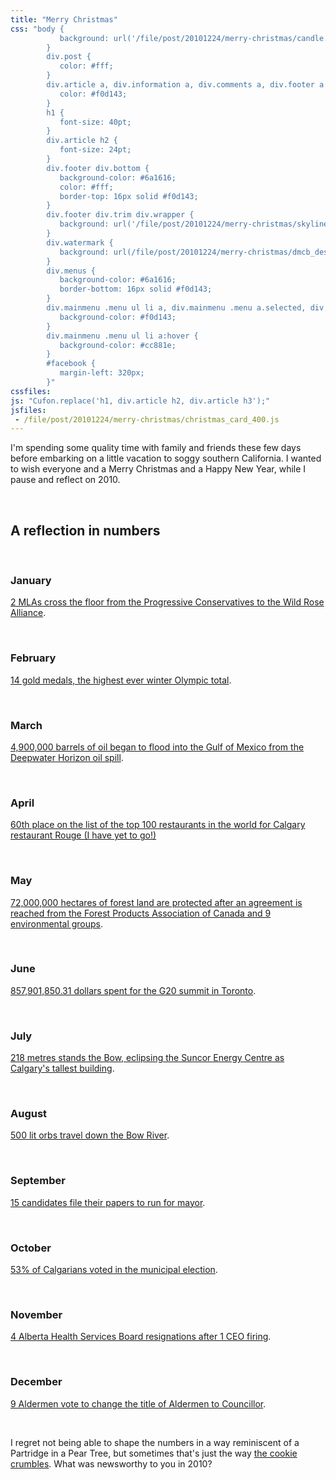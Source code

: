 ```yaml
---
title: "Merry Christmas"
css: "body {
           background: url('/file/post/20101224/merry-christmas/candle.jpg') no-repeat 50% 48px #000;
        }
        div.post {
           color: #fff;
        }
        div.article a, div.information a, div.comments a, div.footer a {
           color: #f0d143;
        }
        h1 {
           font-size: 40pt;
        }
        div.article h2 {
           font-size: 24pt;
        }
        div.footer div.bottom {
           background-color: #6a1616;
           color: #fff;
           border-top: 16px solid #f0d143;
        }
        div.footer div.trim div.wrapper {
           background: url('/file/post/20101224/merry-christmas/skyline.png') no-repeat center bottom;
        }
        div.watermark {
           background: url(/file/post/20101224/merry-christmas/dmcb_design_f0d143.png);
        }
        div.menus {
           background-color: #6a1616;
           border-bottom: 16px solid #f0d143;
        }
        div.mainmenu .menu ul li a, div.mainmenu .menu a.selected, div.mainmenu .menu a:hover, div.mainmenu .menu li:hover>a, div.mainmenu .menu li li {
           background-color: #f0d143;
        }
        div.mainmenu .menu ul li a:hover {
           background-color: #cc881e;
        }
        #facebook {
           margin-left: 320px;
        }"
cssfiles:
js: "Cufon.replace('h1, div.article h2, div.article h3');"
jsfiles:
 - /file/post/20101224/merry-christmas/christmas_card_400.js
---
```

<p>I'm spending some quality time with family and friends these few days before embarking on a little vacation to soggy southern California. I wanted to wish everyone and a Merry Christmas and a Happy New Year, while I pause and reflect on 2010.</p>
<p>&nbsp;</p>
<div class="three triple rightedge">
<h2>A reflection in numbers</h2>
<p>&nbsp;</p>
<h3>January</h3>
<p><a href="http://edmonton.ctv.ca/servlet/an/local/CTVNews/20100104/edm_wildrose_100104/20100105/?hub=EdmontonHome">2 MLAs cross the floor from the Progressive Conservatives to the Wild Rose Alliance</a>.</p>
<p>&nbsp;</p>
<h3>February</h3>
<p><a href="http://en.wikipedia.org/wiki/2010_Winter_Olympics_medal_table">14 gold medals, the highest ever winter Olympic total</a>.</p>
<p>&nbsp;</p>
<h3>March</h3>
<p><a href="http://en.wikipedia.org/wiki/Deepwater_Horizon_spill">4,900,000 barrels of oil began to flood into the Gulf of Mexico from the Deepwater Horizon oil spill</a>.</p>
<p>&nbsp;</p>
<h3>April</h3>
<p><a href="http://www.cbc.ca/canada/calgary/story/2010/04/26/calgary-rouge-restaurant-world-best-langdon.html">60th place on the list of the top 100 restaurants in the world for Calgary restaurant Rouge (I have yet to go!)</a></p>
<p>&nbsp;</p>
<h3>May</h3>
<p><a href="http://www.financialpost.com/todays-paper/story.html?id=3042452">72,000,000 hectares of forest land are protected after an agreement is reached from the Forest Products Association of Canada and 9 environmental groups</a>.</p>
<p>&nbsp;</p>
<h3>June</h3>
<p><a href="http://en.wikipedia.org/wiki/2010_G-20_Toronto_summit">857,901,850.31 dollars spent for the G20 summit in Toronto</a>.</p>
<p>&nbsp;</p>
<h3>July</h3>
<p><a href="http://www.calgarysun.com/money/2010/07/08/14650611.html">218 metres stands the Bow, eclipsing the Suncor Energy Centre as Calgary's tallest building</a>.</p>
<p>&nbsp;</p>
<h3>August</h3>
<p><a href="http://www.flickriver.com/groups/1447622@N25/pool/interesting/">500 lit orbs travel down the Bow River</a>.</p>
<p>&nbsp;</p>
<h3>September</h3>
<p><a href="http://calgary.ctv.ca/servlet/an/local/CTVNews/20100920/CGY_nomination_day_100920/20100920?hub=CalgaryHome">15 candidates file their papers to run for mayor</a>.</p>
<p>&nbsp;</p>
<h3>October</h3>
<p><a href="http://en.wikipedia.org/wiki/Calgary_municipal_election,_2010">53% of Calgarians voted in the municipal election</a>.</p>
<p>&nbsp;</p>
<h3>November</h3>
<p><a href="http://www.nationalpost.com/todays-paper/Alberta+health+resignation/3903219/story.html">4 Alberta Health Services Board resignations after 1 CEO firing</a>.</p>
<p>&nbsp;</p>
<h3>December</h3>
<p><a href="http://www.cbc.ca/canada/calgary/story/2010/12/13/calgary-councillor-alderman-name-change.html">9 Aldermen vote to change the title of Aldermen to Councillor</a>.</p>
</div>
<div class="spacer">&nbsp;</div>
<div class="three quad rightedge">
<p>I regret not being able to shape the numbers in a way reminiscent of a Partridge in a Pear Tree, but sometimes that's just the way <a href="http://www.youtube.com/watch?v=5DxeCK5Ne_Q">the cookie crumbles</a>. What was newsworthy to you in 2010?</p>
</div>